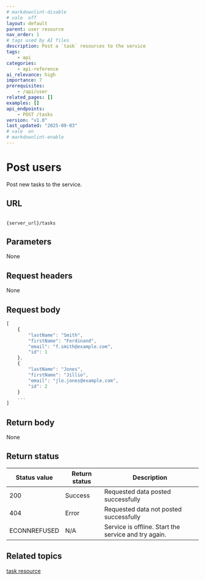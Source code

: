 ```yaml
---
# markdownlint-disable
# vale  off
layout: default
parent: user resource
nav_order: 1
# tags used by AI files
description: Post a `task` resources to the service
tags:
    - api
categories:
    - api-reference
ai_relevance: high
importance: 7
prerequisites:
    - /api/user
related_pages: []
examples: []
api_endpoints: 
    - POST /tasks
version: "v1.0"
last_updated: "2025-09-03"
# vale  on
# markdownlint-enable
---
```


# Post users

Post new tasks to the service.

## URL

```shell

{server_url}/tasks
```

## Parameters

None

## Request headers

None

## Request body

```js
[
    {
        "lastName": "Smith",
        "firstName": "Ferdinand",
        "email": "f.smith@example.com",
        "id": 1
    },
    {
        "lastName": "Jones",
        "firstName": "Jillio",
        "email": "jlo.jones@example.com",
        "id": 2
    }
    ...
]
```

## Return body

None

## Return status

| Status value | Return status | Description |
| ------------- | ----------- | ----------- |
| 200 | Success | Requested data posted successfully |
| 404 | Error | Requested data not posted successfully |
|  ECONNREFUSED | N/A | Service is offline. Start the service and try again. |

## Related topics

[task resource](https://drenn08.github.io/to-do-service-au25/api/task/)
